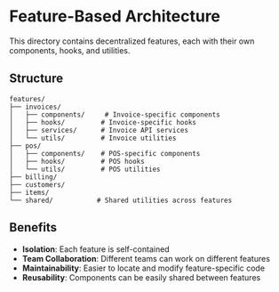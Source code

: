 # Feature-Based Architecture

This directory contains decentralized features, each with their own components, hooks, and utilities.

## Structure
```
features/
├── invoices/
│   ├── components/     # Invoice-specific components
│   ├── hooks/         # Invoice-specific hooks
│   ├── services/      # Invoice API services
│   └── utils/         # Invoice utilities
├── pos/
│   ├── components/    # POS-specific components
│   ├── hooks/         # POS hooks
│   └── utils/         # POS utilities
├── billing/
├── customers/
├── items/
└── shared/           # Shared utilities across features
```

## Benefits
- **Isolation**: Each feature is self-contained
- **Team Collaboration**: Different teams can work on different features
- **Maintainability**: Easier to locate and modify feature-specific code
- **Reusability**: Components can be easily shared between features
